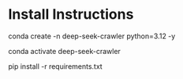 # Install Instructions

conda create -n deep-seek-crawler python=3.12 -y

conda activate deep-seek-crawler

pip install -r requirements.txt

